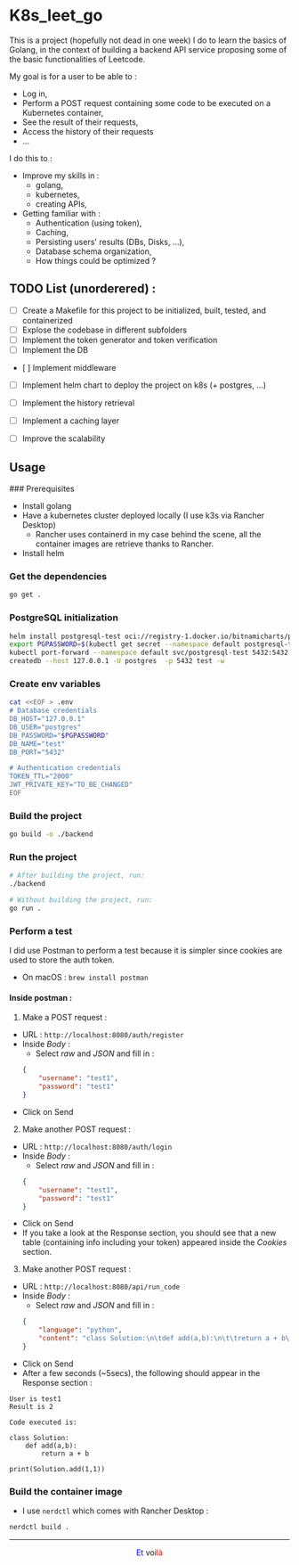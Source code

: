 # K8s_leet_go

This is a project (hopefully not dead in one week) I do to learn the basics of Golang, in the context of building a backend API service proposing some of the basic functionalities of Leetcode.

My goal is for a user to be able to :
- Log in,
- Perform a POST request containing some code to be executed on a Kubernetes container,
- See the result of their requests,
- Access the history of their requests
- ...


I do this to :
- Improve my skills in :
    - golang,
    - kubernetes,
    - creating APIs,
- Getting familiar with :
    - Authentication (using token),
    - Caching,
    - Persisting users' results (DBs, Disks, ...),
    - Database schema organization,
    - How things could be optimized ?


## TODO List (unorderered) :
- [ ] Create a Makefile for this project to be initialized, built, tested, and containerized
- [ ] Explose the codebase in different subfolders
- [ ] Implement the token generator and token verification
- [ ] Implement the DB
- [ ] Implement middleware
- [ ] Implement helm chart to deploy the project on k8s (+ postgres, ...)
- [ ] Implement the history retrieval
- [ ] Implement a caching layer
- [ ] Improve the scalability



## Usage

### Prerequisites

- Install golang
- Have a kubernetes cluster deployed locally (I use k3s via Rancher Desktop)
    - Rancher uses containerd in my case behind the scene, all the container images are retrieve thanks to Rancher.
- Install helm


### Get the dependencies 
```sh
go get .
```

### PostgreSQL initialization
```sh
helm install postgresql-test oci://registry-1.docker.io/bitnamicharts/postgresql
export PGPASSWORD=$(kubectl get secret --namespace default postgresql-test -o jsonpath="{.data.postgres-password}" | base64 -d)
kubectl port-forward --namespace default svc/postgresql-test 5432:5432 &
createdb --host 127.0.0.1 -U postgres  -p 5432 test -w
```

### Create env variables
```sh
cat <<EOF > .env
# Database credentials
DB_HOST="127.0.0.1"
DB_USER="postgres"
DB_PASSWORD="$PGPASSWORD"
DB_NAME="test"
DB_PORT="5432"

# Authentication credentials
TOKEN_TTL="2000"
JWT_PRIVATE_KEY="TO_BE_CHANGED"
EOF
```

### Build the project
```sh
go build -o ./backend
```

### Run the project
```sh
# After building the project, run:
./backend

# Without building the project, run:
go run .
```

### Perform a test

I did use Postman to perform a test because it is simpler since cookies are used to store the auth token.
- On macOS : `brew install postman`

#### Inside postman :

1. Make a POST request :
- URL :  `http://localhost:8080/auth/register`
- Inside _Body_ :
    - Select _raw_ and _JSON_ and fill in :
    ```json
    {
        "username": "test1",
        "password": "test1"
    }
    ```
- Click on Send

2. Make another POST request :
- URL :  `http://localhost:8080/auth/login`
- Inside _Body_ :
    - Select _raw_ and _JSON_ and fill in :
    ```json
    {
        "username": "test1",
        "password": "test1"
    }
    ```
- Click on Send
- If you take a look at the Response section, you should see that a new table (containing info including your token) appeared inside the _Cookies_ section.


3. Make another POST request :
- URL :  `http://localhost:8080/api/run_code`
- Inside _Body_ :
    - Select _raw_ and _JSON_ and fill in :
    ```json
    {
        "language": "python",
        "content": "class Solution:\n\tdef add(a,b):\n\t\treturn a + b\n\nprint(Solution.add(1,1))"
    }
    ```
- Click on Send
- After a few seconds (~5secs), the following should appear in the Response section :
```
User is test1
Result is 2

Code executed is:

class Solution:
	def add(a,b):
		return a + b

print(Solution.add(1,1))
```

### Build the container image
- I use `nerdctl` which comes with Rancher Desktop :
```sh
nerdctl build .
```

---
<center><font color="blue">Et</font color="blue"> voi<font color="red">là</font color="red"></center>